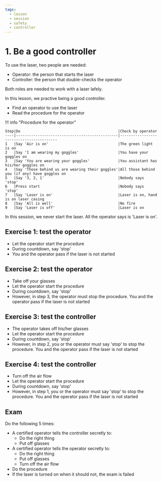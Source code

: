 ```yaml
---
tags:
  - lesson
  - session
  - safety
  - controller
---
```


# 1. Be a good controller

To use the laser, two people are needed:

- Operator: the person that starts the laser
- Controller: the person that double-checks the operator

Both roles are needed to work with a laser lafely.

In this lesson, we practive being a good controller.

- Find an operator to use the laser
- Read the procedure for the operator

!!! info "Procedure for the operator"

    Step|Do                                             |Check by operator
    ----|-----------------------------------------------|-----------------------------------------
    1   |Say 'Air is on'                                |The green light is on
    2   |Say 'I am wearing my goggles'                  |You have your goggles on
    3   |Say 'You are wearing your goggles'             |You assistant has his/her goggles on
    4   |Say 'Those behind us are wearing their goggles'|All those behind you (if any) have goggles on
    5   |Say '3, 2, 1'                                  |Nobody says 'stop'
    6   |Press start                                    |Nobody says 'stop'
    7   |Say 'Laser is on'                              |Laser is on, hand is on laser casing
    8   |Say 'All is well'                              |No fire
    9   |Say 'Laser is off'                             |Laser is on

In this session, we never start the laser.
All the operator says is 'Laser is on'.

## Exercise 1: test the operator

- Let the operator start the procedure
- During countdown, say 'stop'
- You and the operator pass if the laser is not started

## Exercise 2: test the operator

- Take off your glasses
- Let the operator start the procedure
- During countdown, say 'stop'
- However, in step 3, the operator must stop the procedure.
  You and the operator pass if the laser is not started

## Exercise 3: test the controller

- The operator takes off his/her glasses
- Let the operator start the procedure
- During countdown, say 'stop'
- However, in step 2, you or the operator must say 'stop' to stop the procedure.
  You and the operator pass if the laser is not started

## Exercise 4: test the controller

- Turn off the air flow
- Let the operator start the procedure
- During countdown, say 'stop'
- However, in step 1, you or the operator must say 'stop' to stop the procedure.
  You and the operator pass if the laser is not started

## Exam

Do the following 5 times:

- A certified operator tells the controller secretly to:
    - Do the right thing
    - Put off glasses
- A certified operator tells the operator secretly to:
    - Do the right thing
    - Put off glasses
    - Turn off the air flow
- Do the procedure
- If the laser is turned on when it should not,
  the exam is failed
